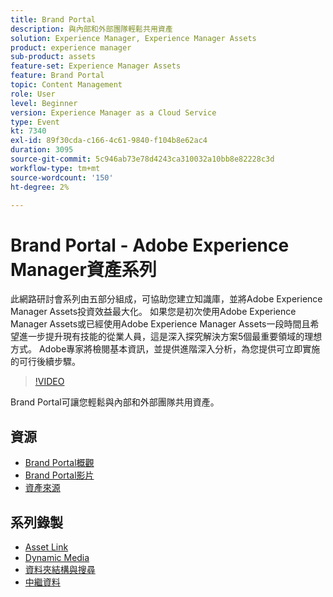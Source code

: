 ```yaml
---
title: Brand Portal
description: 與內部和外部團隊輕鬆共用資產
solution: Experience Manager, Experience Manager Assets
product: experience manager
sub-product: assets
feature-set: Experience Manager Assets
feature: Brand Portal
topic: Content Management
role: User
level: Beginner
version: Experience Manager as a Cloud Service
type: Event
kt: 7340
exl-id: 89f30cda-c166-4c61-9840-f104b8e62ac4
duration: 3095
source-git-commit: 5c946ab73e78d4243ca310032a10bb8e82228c3d
workflow-type: tm+mt
source-wordcount: '150'
ht-degree: 2%

---
```


# Brand Portal - Adobe Experience Manager資產系列

此網路研討會系列由五部分組成，可協助您建立知識庫，並將Adobe Experience Manager Assets投資效益最大化。 如果您是初次使用Adobe Experience Manager Assets或已經使用Adobe Experience Manager Assets一段時間且希望進一步提升現有技能的從業人員，這是深入探究解決方案5個最重要領域的理想方式。 Adobe專家將檢閱基本資訊，並提供進階深入分析，為您提供可立即實施的可行後續步驟。

>[!VIDEO](https://video.tv.adobe.com/v/332133/?quality=12&learn=on&hidetitle=true)

Brand Portal可讓您輕鬆與內部和外部團隊共用資產。

## 資源

* [Brand Portal概觀](https://experienceleague.adobe.com/docs/experience-manager-brand-portal/using/introduction/brand-portal.html?lang=zh-Hant)
* [Brand Portal影片](https://experienceleague.adobe.com/docs/experience-manager-learn/assets/sharing/brand-portal/brand-portal.html?lang=zh-Hant)
* [資產來源](https://experienceleague.adobe.com/docs/experience-manager-brand-portal/using/asset-sourcing-in-brand-portal/brand-portal-asset-sourcing.html?lang=zh-Hant)

## 系列錄製

* [Asset Link](asset-link.md)
* [Dynamic Media](dynamic-media.md)
* [資料夾結構與搜尋](folder-structure-search.md)
* [中繼資料](metadata.md)
